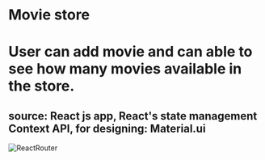 # Movie store

# User can add movie and can able to see how many movies available in the store.

## source: React js app, React's state management Context API, for designing: Material.ui


![ReactRouter](https://user-images.githubusercontent.com/47625626/67570947-5a340300-f73b-11e9-9d62-41317d455d1d.gif)

